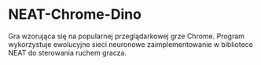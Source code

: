 # NEAT-Chrome-Dino
Gra wzorująca się na popularnej przeglądarkowej grze Chrome. Program wykorzystuje ewolucyjne sieci neuronowe zaimplementowanie w bibliotece NEAT do sterowania ruchem gracza.  
